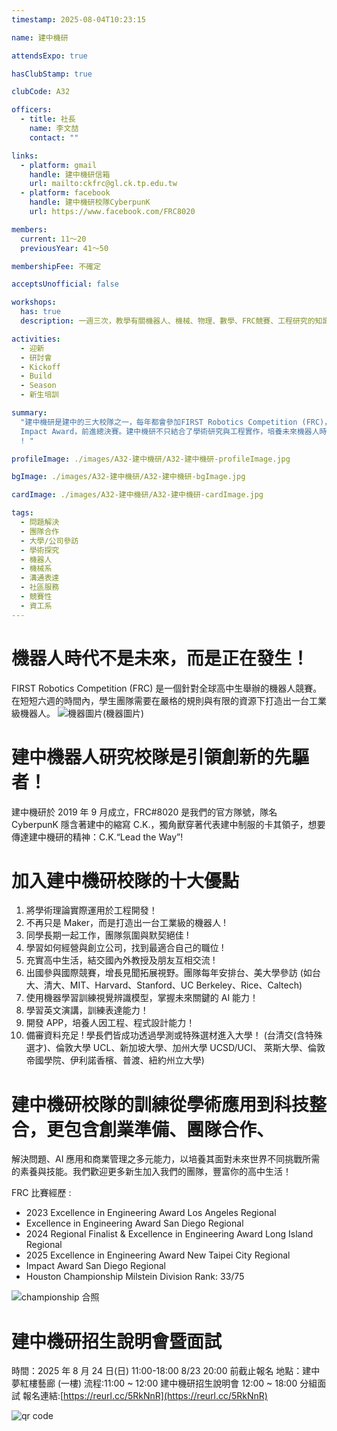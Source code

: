 ```yaml
---
timestamp: 2025-08-04T10:23:15

name: 建中機研

attendsExpo: true

hasClubStamp: true

clubCode: A32

officers:
  - title: 社長
    name: 李文喆
    contact: ""

links:
  - platform: gmail
    handle: 建中機研信箱
    url: mailto:ckfrc@gl.ck.tp.edu.tw
  - platform: facebook
    handle: 建中機研校隊CyberpunK
    url: https://www.facebook.com/FRC8020

members:
  current: 11～20
  previousYear: 41～50

membershipFee: 不確定

acceptsUnofficial: false

workshops:
  has: true
  description: 一週三次，教學有關機器人、機械、物理、數學、FRC競賽、工程研究的知識

activities:
  - 迎新
  - 研討會
  - Kickoff
  - Build
  - Season
  - 新生培訓

summary:
  "建中機研是建中的三大校隊之一，每年都會參加FIRST Robotics Competition (FRC)，並屢屢獲得佳績，更在今年獲得了最大獎-FIRST
  Impact Award，前進總決賽。建中機研不只結合了學術研究與工程實作，培養未來機器人時代必要的技能，成為引領創新的人才，更可以學到團隊合作以及商業管理，讓你成為擁有專業的技術又具備解決問題能力的建中佼佼者
  ! "

profileImage: ./images/A32-建中機研/A32-建中機研-profileImage.jpg

bgImage: ./images/A32-建中機研/A32-建中機研-bgImage.jpg

cardImage: ./images/A32-建中機研/A32-建中機研-cardImage.jpg

tags:
  - 問題解決
  - 團隊合作
  - 大學/公司參訪
  - 學術探究
  - 機器人
  - 機械系
  - 溝通表達
  - 社區服務
  - 競賽性
  - 資工系
---
```


# 機器人時代不是未來，而是正在發生！

FIRST Robotics Competition (FRC) 是一個針對全球高中生舉辦的機器人競賽。在短短六週的時間內，學生團隊需要在嚴格的規則與有限的資源下打造出一台工業級機器人。
![機器圖片](./images/A32-建中機研/A32-建中機研-content-0.jpg)(機器圖片)

# 建中機器人研究校隊是引領創新的先驅者！

建中機研於 2019 年 9 月成立，FRC#8020 是我們的官方隊號，隊名 CyberpunK 隱含著建中的縮寫 C.K.，獨角獸穿著代表建中制服的卡其領子，想要傳達建中機研的精神：C.K.“Lead the Way”!

# 加入建中機研校隊的十大優點

1. 將學術理論實際運用於工程開發！
2. 不再只是 Maker，而是打造出一台工業級的機器人 !
3. 同學長期一起工作，團隊氛圍與默契絕佳 !
4. 學習如何經營與創立公司，找到最適合自己的職位 !
5. 充實高中生活，結交國內外教授及朋友互相交流 !
6. 出國參與國際競賽，增長見聞拓展視野。團隊每年安排台、美大學參訪
   (如台大、清大、MIT、Harvard、Stanford、UC Berkeley、Rice、Caltech)
7. 使用機器學習訓練視覺辨識模型，掌握未來關鍵的 AI 能力！
8. 學習英文演講，訓練表達能力！
9. 開發 APP，培養人因工程、程式設計能力！
10. 備審資料充足 ! 學長們皆成功透過學測或特殊選材進入大學！
    (台清交(含特殊選才)、倫敦大學 UCL、新加坡大學、加州大學 UCSD/UCI、
    萊斯大學、倫敦帝國學院、伊利諾香檳、普渡、紐約州立大學)

# 建中機研校隊的訓練從學術應用到科技整合，更包含創業準備、團隊合作、

解決問題、AI 應用和商業管理之多元能力，以培養其面對未來世界不同挑戰所需的素養與技能。我們歡迎更多新生加入我們的團隊，豐富你的高中生活！

FRC 比賽經歷 :

- 2023 Excellence in Engineering Award Los Angeles Regional
- Excellence in Engineering Award San Diego Regional
- 2024 Regional Finalist & Excellence in Engineering Award Long Island Regional
- 2025 Excellence in Engineering Award New Taipei City Regional
- Impact Award San Diego Regional
- Houston Championship Milstein Division Rank: 33/75

![championship 合照](./images/A32-建中機研/A32-建中機研-content-1.jpg)

# 建中機研招生說明會暨面試

時間：2025 年 8 月 24 日(日) 11:00-18:00 8/23 20:00 前截止報名
地點：建中夢紅樓藝廊 (一樓)
流程:11:00 ~ 12:00 建中機研招生說明會 12:00 ~ 18:00 分組面試
報名連結:[https://reurl.cc/5RkNnR](https://reurl.cc/5RkNnR)

![qr code](./images/A32-建中機研/A32-建中機研-content-2.jpg)
